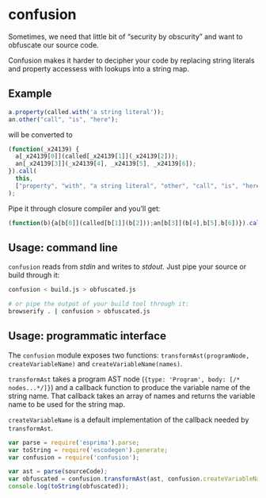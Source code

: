 # confusion

Sometimes, we need that little bit of “security by obscurity” and want to 
obfuscate our source code.

Confusion makes it harder to decipher your code by replacing string literals and 
property accessess with lookups into a string map.

## Example

```js
a.property(called.with('a string literal'));
an.other("call", "is", "here");
```

will be converted to

```js
(function(_x24139) {
  a[_x24139[0]](called[_x24139[1]](_x24139[2]));
  an[_x24139[3]](_x24139[4], _x24139[5], _x24139[6]);
}).call(
  this,
  ["property", "with", "a string literal", "other", "call", "is", "here"]
);
```

Pipe it through closure compiler and you’ll get:

```js
(function(b){a[b[0]](called[b[1]](b[2]));an[b[3]](b[4],b[5],b[6])}).call(this,"property;with;a string literal;other;call;is;here".split(";"));

```

## Usage: command line

`confusion` reads from *stdin* and writes to *stdout.* Just pipe your source or
build through it:

```sh
confusion < build.js > obfuscated.js

# or pipe the output of your build tool through it:
browserify . | confusion > obfuscated.js
```

## Usage: programmatic interface

The `confusion` module exposes two functions:
`transformAst(programNode, createVariableName)` and `createVariableName(names)`.

`transformAst` takes a program AST node 
(`{type: 'Program', body: [/* nodes...*/]}`) and a callback function to produce 
the variable name of the string name. That callback takes an array of names and
returns the variable name to be used for the string map.

`createVariableName` is a default implementation of the callback needed by 
`transformAst`.

```js
var parse = require('esprima').parse;
var toString = require('escodegen').generate;
var confusion = require('confusion');

var ast = parse(sourceCode);
var obfuscated = confusion.transformAst(ast, confusion.createVariableName);
console.log(toString(obfuscated));
```
